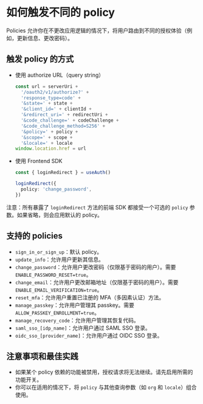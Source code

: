 # 如何触发不同的 policy

Policies 允许你在不更改应用逻辑的情况下，将用户路由到不同的授权体验（例如，更新信息、更改密码）。

## 触发 policy 的方式

- 使用 authorize URL（query string）
  ```ts
  const url = serverUri +
    '/oauth2/v1/authorize?' +
    'response_type=code' +
    '&state=' + state +
    '&client_id=' + clientId +
    '&redirect_uri=' + redirectUri +
    '&code_challenge=' + codeChallenge +
    '&code_challenge_method=S256' +
    '&policy=' + policy +
    '&scope=' + scope +
    '&locale=' + locale
  window.location.href = url
  ```

- 使用 Frontend SDK
  ```ts
  const { loginRedirect } = useAuth()

  loginRedirect({
    policy: 'change_password',
  })
  ```

注意：所有暴露了 `loginRedirect` 方法的前端 SDK 都接受一个可选的 `policy` 参数。如果省略，则会应用默认的 policy。

## 支持的 policies

- `sign_in_or_sign_up`：默认 policy。
- `update_info`：允许用户更新其信息。
- `change_password`：允许用户更改密码（仅限基于密码的用户）。需要 `ENABLE_PASSWORD_RESET=true`。
- `change_email`：允许用户更改邮箱地址（仅限基于密码的用户）。需要 `ENABLE_EMAIL_VERIFICATION=true`。
- `reset_mfa`：允许用户重置已注册的 MFA（多因素认证）方法。
- `manage_passkey`：允许用户管理其 passkey。需要 `ALLOW_PASSKEY_ENROLLMENT=true`。
- `manage_recovery_code`：允许用户管理其恢复代码。
- `saml_sso_[idp_name]`：允许用户通过 SAML SSO 登录。
- `oidc_sso_[provider_name]`：允许用户通过 OIDC SSO 登录。

## 注意事项和最佳实践

- 如果某个 policy 依赖的功能被禁用，授权请求将无法继续。请先启用所需的功能开关。
- 你可以在适用的情况下，将 `policy` 与其他查询参数（如 `org` 和 `locale`）组合使用。
